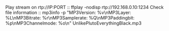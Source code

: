 Play stream on rtp://IP:PORT :: ffplay -nodisp rtp://192.168.0.10:1234
Check file information :: mp3info -p "MP3Version: %v\nMP3Layer: %L\nMP3Bitrate: %r\nMP3Samplerate: %Q\nMP3Paddingbit: %p\nMP3Channelmode: %o\n" UnlikePlutoEverythingBlack.mp3